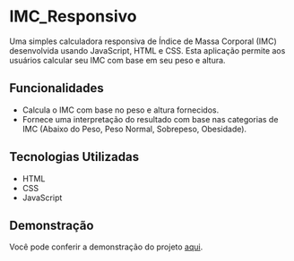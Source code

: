 # IMC_Responsivo

Uma simples calculadora responsiva de Índice de Massa Corporal (IMC) desenvolvida usando JavaScript, HTML e CSS. Esta aplicação permite aos usuários calcular seu IMC com base em seu peso e altura.

## Funcionalidades

- Calcula o IMC com base no peso e altura fornecidos.
- Fornece uma interpretação do resultado com base nas categorias de IMC (Abaixo do Peso, Peso Normal, Sobrepeso, Obesidade).

## Tecnologias Utilizadas

- HTML
- CSS
- JavaScript

## Demonstração

Você pode conferir a demonstração do projeto [aqui](https://calculadora-imc-resp.netlify.app/).
